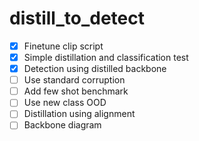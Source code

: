 # distill_to_detect


- [x] Finetune clip script
- [x] Simple distillation and classification test
- [x] Detection using distilled backbone
- [ ] Use standard corruption
- [ ] Add few shot benchmark 
- [ ] Use new class OOD
- [ ] Distillation using alignment
- [ ] Backbone diagram

